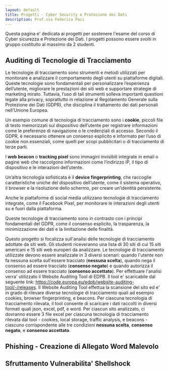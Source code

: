 ```yaml
---
layout: default
title: Progetti - Cyber Security e Protezione dei Dati
description: Prof.ssa Federica Paci
---
```

Questa pagina e' dedicata ai progetti per sostenere l'esame del corso di Cyber sicurezza e Protezione dei Dati. I progetti possono essere svolti in gruppo costituito al massimo da 2 studenti.

## Auditing di Tecnologie di Tracciamento 
Le tecnologie di tracciamento sono strumenti e metodi utilizzati per monitorare e analizzare il comportamento degli utenti su piattaforme digitali. Queste tecnologie sono fondamentali per personalizzare l’esperienza dell’utente, migliorare le prestazioni dei siti web e supportare strategie di marketing mirato. Tuttavia, l’uso di tali strumenti solleva importanti questioni legate alla privacy, soprattutto in relazione al Regolamento Generale sulla Protezione dei Dati (GDPR), che disciplina il trattamento dei dati personali nell’Unione Europea.

Un esempio comune di tecnologia di tracciamento sono i **cookie**, piccoli file di testo memorizzati sul dispositivo dell’utente per registrare informazioni come le preferenze di navigazione o le credenziali di accesso. Secondo il GDPR, è necessario ottenere un consenso esplicito e informato per l’uso di cookie non essenziali, come quelli per scopi pubblicitari o di tracciamento di terze parti. 

I **web beacon** o **tracking pixel** sono immagini invisibili integrate in email o pagine web che raccolgono informazioni come l’indirizzo IP, il tipo di dispositivo e le interazioni dell’utente.  

Un’altra tecnologia sofisticata è il **device fingerprinting**, che raccoglie caratteristiche uniche del dispositivo dell’utente, come il sistema operativo, il browser e la risoluzione dello schermo, per creare un’identità persistente. 

Anche le piattaforme di social media utilizzano tecnologie di tracciamento integrate, come il Facebook Pixel, per monitorare le interazioni degli utenti su e fuori dalla piattaforma. 

Queste tecnologie di tracciamento sono in contrasto con i principi fondamentali del GDPR, come il consenso esplicito, la trasparenza, la minimizzazione dei dati e la limitazione delle finalità. 

Questo progetto si focalizza sull'analisi delle tecnologie di tracciamento adottate da siti web. Gli studenti riceveranno una lista di 30 siti di cui 15 siti americani e 15 siti web europeri da analizzare. Le tecnologie di tracciamento utilizzate devono essere analizzate in 3 diversi scenari: quando l'utente non fa nessuna scelta sull'essere tracciato (**nessuna scelta**), quando nega il consenso ad essere tracciato (**consenso negato**) e quando autorizza il consenso ad essere tracciato (**consenso accettato**). Per effettuare l'analisi verra' utilizzato il Website Auditing Tool di EDPB. Il tool e' scaricabile dal seguente link: https://code.europa.eu/edpb/website-auditing-tool/-/releases. Il Website Auditing Tool effettua la scansione del sito ed e' in grado di rilevare diverse tecnologie di tracciamento quali ad esempio cookies, browser fingerprinting, e beacons. Per ciascuna tecnologia di tracciamento rilevata, il tool consente di scaricare i dati raccolti in diversi formati quali json, excel, pdf, e word. Per ciascun sito analizzato, ci dovranno essere 3 file excel per ciascuna tecnologia di tracciamento rilevata dal tool - cookies, local storage, traffic analysis, e beacons - ciascuno corrispondente alle tre condizioni **nessuna scelta**, **consenso negato**, e **consenso accettato**.

## Phishing - Creazione di Allegato Word Malevolo

## Sfruttamento Vulnerabilita' Shellshock

